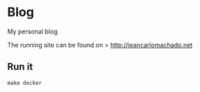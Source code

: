# Blog

My personal blog

The running site can be found on > http://jeancarlomachado.net


## Run it

```
make docker
```

